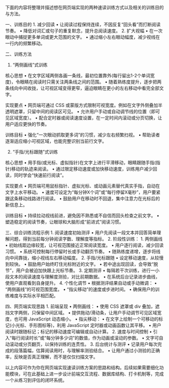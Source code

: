 下面的内容将整理并描述想在网页端实现的两种速读训练方式以及相关的训练目的与方法。

一、训练目的
	1.	减少回读
	•	让阅读过程保持连续，不因反复“回头看”而打断阅读节奏。
	•	降低对词汇或句子的重复默念，提升总阅读速度。
	2.	扩大视幅
	•	在一次眼动中捕捉更多单词或更大范围的文字。
	•	通过缩小左右眼动幅度，减少视线在一行内的频繁移动。

二、训练方法

1. “两侧画线”式训练

核心思想
	•	在文字区域两侧各画一条线，最初位置靠外(每行留出1-2个单词宽度)，令眼睛在阅读时只需关注两条线之间的范围。
	•	随着熟练度提升，逐步把两条线向中间收拢，让可视区域变得更窄，逼迫眼睛在更小的左右移动中看完全部文字。

实现要点
	•	网页端可通过 CSS 或蒙版方式限制可视宽度。例如在文字外侧叠加半透明遮罩，只留中间的阅读区可见。
	•	允许用户手动或自动调节线的位置（即可见区域宽度）。
	•	配合定时器或阅读速度设置，在一定时间内滚动或分页切换，让用户适应更快的节奏。

训练目标
	•	强化“一次眼动抓取更多词”的习惯，减少左右频繁扫视。
	•	帮助读者逐渐适应缩小可视区域，也能完整识别当前行文字。

2. “手指/光标跟随”式训练

核心思想
	•	用手指(或光标、虚拟指针)在文字上进行平滑移动，眼睛跟随手指(指针)移动的轨迹来阅读。
	•	通过限定移动速度或加快移动速度，训练用户减少回读，同时学会“快速前行阅读”。

实现要点
	•	网页端可用鼠标指针、虚拟光标、或动画元素替代真实手指，自动在文字上水平移动。
	•	速度可设定为“每分钟X个词”或“每行停留X毫秒”，用户要紧跟这条移动线路进行阅读。
	•	鼓励用户在移动时不回退，集中注意力在光标后的新信息上。

训练目标
	•	持续拉动视线前进，避免因不熟悉或不自信而回头检查之前文字。
	•	塑造稳定的阅读节奏，让眼球和大脑形成“前进式”阅读习惯。

三、综合训练流程示例
	1.	阅读速度初始测评
	•	用户先阅读一段文本并回答简单理解问题，得到当前每分钟阅读字数、理解度等指标。
	2.	阶段性训练：
	1.	两侧画线
	•	初始线距边缘较宽，让可视范围接近正常阅读宽度。
	•	用户逐行阅读，减少回读习惯。
	•	系统可控制每行停留时长或手动翻页节奏。
	•	随熟练度递增，逐步将线向中间靠拢，缩小视线左右移动幅度。
	2.	手指/光标跟随
	•	设定移动速度，从较慢到较快。
	•	鼓励用户始终盯住光标附近的文字。
	•	若中途出现回读，会导致“脱节”，用户会被迫加快跟上光标节奏。
	3.	定期测评
	•	每隔若干次训练，进行一小段文本的阅读速度与理解度测验，对比前期数据。
	•	在系统后台记录进步曲线，使用户直观看到自身提升。
	4.	个性化调节
	•	根据测评结果自动或手动微调：
	•	“两侧画线”的可视范围宽度。
	•	“指尖移动”的速度或步进时间。
	•	确保用户的训练难度与实际水平相匹配。

四、网页端实现思路
	1.	前端呈现
	•	两侧画线：
	•	使用 CSS 遮罩或 div 叠加，遮挡文字两侧，只保留中间区域。
	•	提供拖动/滑动条，让用户手动调节可见区域宽度，也可用 JavaScript 动态缩小。
	•	指尖移动：
	•	在文字上绘制一个可移动的标记(小光标、手形图标等)，利用 JavaScript 定时器或动画函数让其平移。
	•	用户阅读时跟随标记；标记的移动速度可编辑或自动计算。
	2.	速度与时间控制
	•	引入“每行阅读时长”或“每分钟多少词”的数值，作为动画或滚动的参数。
	•	文字可自动滚动或分页翻页，以保持训练的连贯性。
	3.	后台统计与测评
	•	记录用户每次完成的段落篇幅，估算阅读用时，与理解率测验结合。
	•	让用户通过小测验的正确率，反映是否真正理解，而不是仅仅扫描文字。

以上内容可作为你在网页端实现速读训练方案的思路和结构。后续如果需要细化功能模块，可在此基础上进一步设计前端交互流程、数据库结构、打卡机制等，完成一个从练习到评估的闭环系统。